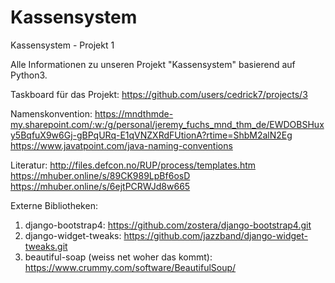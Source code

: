 # Kassensystem
Kassensystem - Projekt 1

Alle Informationen zu unseren Projekt "Kassensystem" basierend auf Python3.

Taskboard für das Projekt:
https://github.com/users/cedrick7/projects/3

Namenskonvention:
https://mndthmde-my.sharepoint.com/:w:/g/personal/jeremy_fuchs_mnd_thm_de/EWDOBSHuxy5BqfuX9w6Gj-gBPqURq-E1qVNZXRdFUtionA?rtime=ShbM2alN2Eg
https://www.javatpoint.com/java-naming-conventions

Literatur:
http://files.defcon.no/RUP/process/templates.htm
https://mhuber.online/s/89CK989LpBf6osD
https://mhuber.online/s/6ejtPCRWJd8w665

Externe Bibliotheken:
1. django-bootstrap4: 
    https://github.com/zostera/django-bootstrap4.git
2. django-widget-tweaks:
    https://github.com/jazzband/django-widget-tweaks.git
3. beautiful-soap (weiss net woher das kommt):
    https://www.crummy.com/software/BeautifulSoup/